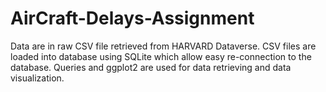 # AirCraft-Delays-Assignment
Data are in raw CSV file retrieved from HARVARD Dataverse. CSV files are loaded into database using SQLite which allow easy re-connection to the database. Queries and ggplot2 are used for data retrieving and data visualization. 
